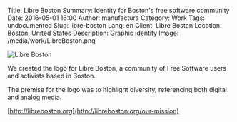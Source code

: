 Title: Libre Boston
Summary: Identity for Boston's free software community
Date: 2016-05-01 16:00
Author: manufactura
Category: Work
Tags: undocumented
Slug: libre-boston
Lang: en
Client: Libre Boston
Location: Boston, United States
Description: Graphic identity
Image: /media/work/LibreBoston.png


![Libre Boston]({static}/media/work/LibreBoston.png)

We created the logo for Libre Boston, a community of Free Software users and activists based in Boston.

The premise for the logo was to highlight diversity, referencing both digital and analog media.

[http://libreboston.org](http://libreboston.org/our-mission)

